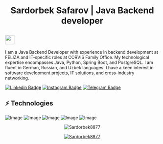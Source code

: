 <h1 align="center">Sardorbek Safarov | Java Backend developer</h1>

## <img src="https://raw.githubusercontent.com/aemmadi/aemmadi/master/wave.gif" width="30px">
I am a Java Backend Developer with experience in backend development at FELIZA and IT-specific roles at CORVIS Family Office. My technological expertise encompasses Java, Python, Spring Boot, and PostgreSQL. I am fluent in German, Russian, and Uzbek languages. I have a keen interest in software development projects, IT solutions, and cross-industry networking.



[![Linkedin Badge](https://img.shields.io/badge/-sardorbek_safarov-blue?style=flat-square&logo=Linkedin&logoColor=white&link=https://www.linkedin.com/in/sukhrob-nuraliev-100845186/)](https://www.linkedin.com/in/sardorbek-safarov-ba2b22196/) 
[![Instagram Badge](https://img.shields.io/badge/-@sardorbeksafarov8877_-D7008A?style=flat-square&labelColor=D7008A&logo=Instagram&logoColor=white&link=https://www.instagram.com/nuraliev.dev/)](https://www.instagram.com/sardorbeksafarov8877_/)
[![Telegram Badge](https://img.shields.io/badge/@SardorbekSafarov8877-2CA5E0?style=flat-square&logo=telegram&logoColor=white&link=https://t.me/SardorbekSafarov8877)](https://t.me/SardorbekSafarov8877) 

  

## ⚡ Technologies

![Image](https://img.shields.io/badge/Python-FFD43B?style=for-the-badge&logo=python&logoColor=blue)
![Image](https://img.shields.io/badge/Java-323330?style=for-the-badge&logo=java&logoColor=F7DF1E)
![Image](https://img.shields.io/badge/PostgreSQL-316192?style=for-the-badge&logo=postgresql&logoColor=white)
![Image](https://img.shields.io/badge/Git-F05032?style=for-the-badge&logo=git&logoColor=white)
![Image](https://img.shields.io/badge/Spring-6DB33F?style=for-the-badge&logo=spring&logoColor=white)


<p align="center"> <img src="https://github-readme-stats.vercel.app/api?username=Sardorbek8877&show_icons=true&theme=gotham" alt="Sardorbek8877" />

<p align="center"> <a href="https://github.com/ryo-ma/github-profile-trophy"><img src="https://github-profile-trophy.vercel.app/?username=Sardorbek8877&theme=onestar&row=1&margin-w=15&margin-h=15&no-bg=true" alt="Sardorbek8877" /></a> </p>

